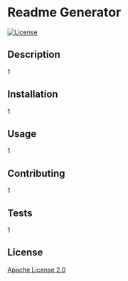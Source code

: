 # Readme Generator

[![License](https://img.shields.io/badge/License-Apache_2.0-blue.svg)](https://opensource.org/licenses/Apache-2.0)

## Description

1

## Installation

1

## Usage

1

## Contributing

1

## Tests

1

## License

[Apache License 2.0](https://opensource.org/licenses/Apache-2.0)
